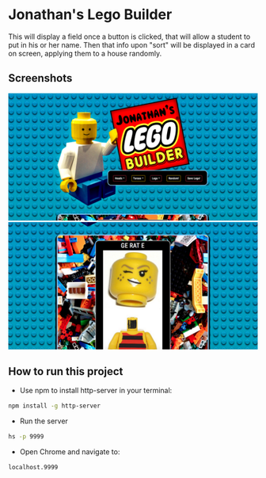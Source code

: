 # Jonathan's Lego Builder

This will display a field once a button is clicked, that will allow a student to put in his or her name. Then that info upon "sort" will be displayed in a card on screen, applying them to a house randomly. 

## Screenshots
![main screenshot](https://raw.githubusercontent.com/JonathanPMohan/lego-builder/master/src/images/screenshot2.png)
![character screenshot](https://raw.githubusercontent.com/JonathanPMohan/lego-builder/master/src/images/screenshot.png)

## How to run this project
* Use npm to install http-server in your terminal:
```sh 
npm install -g http-server
```
* Run the server
```sh
hs -p 9999
```
* Open Chrome and navigate to:
```
localhost.9999
```
